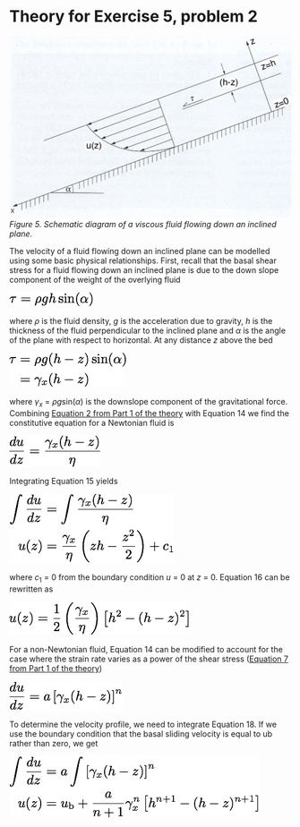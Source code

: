 # Theory for Exercise 5, problem 2
![Flow down an incline](Images/inclined_plane_relabeled.png)<br/>
*Figure 5. Schematic diagram of a viscous fluid flowing down an inclined plane.*

The velocity of a fluid flowing down an inclined plane can be modelled using some basic physical relationships. First, recall that the basal shear stress for a fluid flowing down an inclined plane is due to the down slope component of the weight of the overlying fluid

![Equation 13](Images/Equation13.png)

where *ρ* is the fluid density, *g* is the acceleration due to gravity, *h* is the thickness of the fluid perpendicular to the inclined plane and *α* is the angle of the plane with respect to horizontal. At any distance *z* above the bed

![Equation 14](Images/Equation14.png)

where *γ*<sub>*x*</sub> = *ρg*sin(*α*) is the downslope component of the gravitational force. Combining [Equation 2 from Part 1 of the theory](Exercise-5-theory-1.md) with Equation 14 we find the constitutive equation for a Newtonian fluid is

![Equation 15](Images/Equation15.png)

Integrating Equation 15 yields

![Equation 16](Images/Equation16.png)

where *c*<sub>1</sub> = 0 from the boundary condition *u* = 0 at *z* = 0. Equation 16 can be rewritten as

![Equation 17](Images/Equation17.png)

For a non-Newtonian fluid, Equation 14 can be modified to account for the case where the strain rate varies as a power of the shear stress ([Equation 7 from Part 1 of the theory](Exercise-5-theory-1.md))

![Equation 18](Images/Equation18.png)

To determine the velocity profile, we need to integrate Equation 18. If we use the boundary condition that the basal sliding velocity is equal to ub rather than zero, we get

![Equation 19](Images/Equation19.png)
